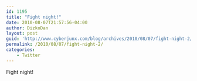 ```yaml
---
id: 1195
title: "Fight night!"
date: 2010-08-07T21:57:56-04:00
author: DizkoDan
layout: post
guid: 'http://www.cyberjunx.com/blog/archives/2010/08/07/fight-night-2/'
permalink: /2010/08/07/fight-night-2/
categories:
    - Twitter
---
```


Fight night!
